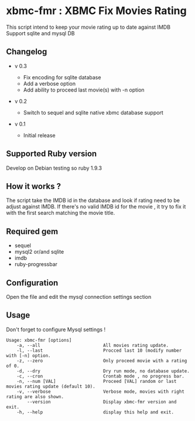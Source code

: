 xbmc-fmr : XBMC Fix Movies Rating
=======================

This script intend to keep your movie rating up to date against IMDB
Support sqlite and mysql DB

Changelog
--------------------------
* v 0.3

    - Fix encoding for sqlite database
    - Add a verbose option
    - Add ability to proceed last movie(s) with -n option

* v 0.2

    - Switch to sequel and sqlite native xbmc database support

* v 0.1

    - Initial release

Supported Ruby version
--------------------------

Develop on Debian testing so ruby 1.9.3

How it works ?
--------------------------

The script take the IMDB id in the database and look if rating need to be adjust against IMDB.
If there's no valid IMDB id for the movie , it try to fix it with the first search matching the movie title.

Required gem
--------------------------
* sequel
* mysql2 or/and sqlite
* imdb
* ruby-progressbar

Configuration
--------------------------
Open the file and edit the mysql connection settings section

Usage
--------------------------

Don't forget to configure Mysql settings !

```Shell
Usage: xbmc-fmr [options]
    -a, --all                        All movies rating update.
    -l, --last                       Procced last 10 (modify number with [-n] option.
    -z, --zero                       Only proceed movie with a rating of 0.
    -d, --dry                        Dry run mode, no database update.
    -c, --cron                       Crontab mode , no progress bar.
    -n, --num [VAL]                  Proceed [VAL] random or last movies rating update (default 10).
    -v, --verbose                    Verbose mode, movies with right rating are also shown.
        --version                    Display xbmc-fmr version and exit.
    -h, --help                       display this help and exit.
```
